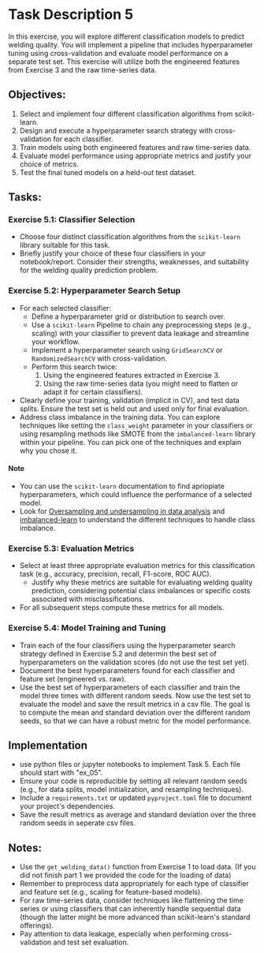 # Task Description 5
In this exercise, you will explore different classification models to predict welding quality. You will implement a pipeline that includes hyperparameter tuning using cross-validation and evaluate model performance on a separate test set. This exercise will utilize both the engineered features from Exercise 3 and the raw time-series data.

## Objectives:
1. Select and implement four different classification algorithms from scikit-learn.
2. Design and execute a hyperparameter search strategy with cross-validation for each classifier.
3. Train models using both engineered features and raw time-series data.
4. Evaluate model performance using appropriate metrics and justify your choice of metrics.
5. Test the final tuned models on a held-out test dataset.


## Tasks:
### Exercise 5.1: Classifier Selection
- Choose four distinct classification algorithms from the `scikit-learn` library suitable for this task.
- Briefly justify your choice of these four classifiers in your notebook/report. Consider their strengths, weaknesses, and suitability for the welding quality prediction problem.


### Exercise 5.2: Hyperparameter Search Setup
- For each selected classifier:
  - Define a hyperparameter grid or distribution to search over.
  - Use a `scikit-learn` Pipeline to chain any preprocessing steps (e.g., scaling) with your classifier to prevent data leakage and streamline your workflow.
  - Implement a hyperparameter search using `GridSearchCV` or `RandomizedSearchCV` with cross-validation.
  - Perform this search twice:
    1. Using the engineered features extracted in Exercise 3.
    2. Using the raw time-series data (you might need to flatten or adapt it for certain classifiers).
- Clearly define your training, validation (implicit in CV), and test data splits. Ensure the test set is held out and used only for final evaluation.
- Address class imbalance in the training data. You can explore techniques like setting the `class_weight` parameter in your classifiers or using resampling methods like SMOTE from the `imbalanced-learn` library within your pipeline. You can pick one of the techniques and explain why you chose it.

#### Note
- You can use the `scikit-learn` documentation to find apriopiate hyperparameters, which could influence the performance of a selected model.
- Look for [Oversampling and undersampling in data analysis](https://en.wikipedia.org/wiki/Oversampling_and_undersampling_in_data_analysis) and [imbalanced-learn](https://imbalanced-learn.org/stable/) to understand the different techniques to handle class imbalance.

### Exercise 5.3: Evaluation Metrics
- Select at least three appropriate evaluation metrics for this classification task (e.g., accuracy, precision, recall, F1-score, ROC AUC).
    - Justify why these metrics are suitable for evaluating welding quality prediction, considering potential class imbalances or specific costs associated with misclassifications.
- For all subsequent steps compute these metrics for all models.


### Exercise 5.4: Model Training and Tuning
- Train each of the four classifiers using the hyperparameter search strategy defined in Exercise 5.2 and determin the best set of hyperparameters on the validation scores (do not use the test set yet).
- Document the best hyperparameters found for each classifier and feature set (engineered vs. raw).
- Use the best set of hyperparameters of each classifier and train the model three times with different random seeds. Now use the test set to evaluate the model and save the result metrics in a csv file. The goal is to compute the mean and standard deviation over the different random seeds, so that we can have a robust metric for the model performance.  


## Implementation
- use python files or jupyter notebooks to implement Task 5. Each file should start with "ex_05".
- Ensure your code is reproducible by setting all relevant random seeds (e.g., for data splits, model initialization, and resampling techniques).
- Include a `requirements.txt` or updated  `pyproject.toml` file to document your project's dependencies.
- Save the result metrics as average and standard deviation over the three random seeds in seperate csv files.

  
## Notes:
- Use the `get_welding_data()` function from Exercise 1 to load data. (If you did not finish part 1 we provided the code for the loading of data)
- Remember to preprocess data appropriately for each type of classifier and feature set (e.g., scaling for feature-based models).
- For raw time-series data, consider techniques like flattening the time series or using classifiers that can inherently handle sequential data (though the latter might be more advanced than scikit-learn's standard offerings).
- Pay attention to data leakage, especially when performing cross-validation and test set evaluation.
